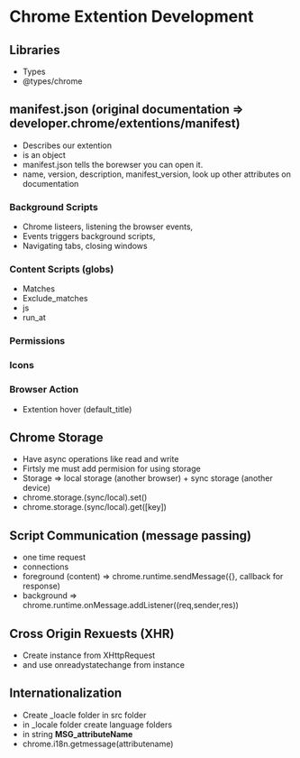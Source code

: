 # Chrome Extention Development

## Libraries
- Types
- @types/chrome
## manifest.json (original documentation => developer.chrome/extentions/manifest)
- Describes our extention 
- is an object 
- manifest.json tells the borewser you can open it.
- name, version, description, manifest_version, look up other attributes on documentation

### Background Scripts 
- Chrome listeers, listening the browser events,
- Events triggers background scripts,
- Navigating tabs, closing windows

### Content Scripts (globs)
- Matches 
- Exclude_matches
- js
- run_at

### Permissions

### Icons
### Browser Action
- Extention hover (default_title)


## Chrome Storage
- Have async operations like read and write 
- Firtsly me must add permision for using storage
- Storage => local storage (another browser) + sync storage (another device)
- chrome.storage.(sync/local).set()
- chrome.storage.(sync/local).get([key])

## Script Communication (message passing)
- one time request
- connections 
- foreground (content) => chrome.runtime.sendMessage({}, callback for response)
- background => chrome.runtime.onMessage.addListener((req,sender,res))

## Cross Origin Rexuests (XHR)
- Create instance from XHttpRequest 
- and use onreadystatechange from instance

## Internationalization
- Create _loacle folder in src folder
- in _locale folder create language folders
- in string __MSG_attributeName__
- chrome.i18n.getmessage(attributename) 